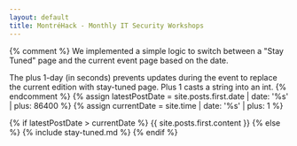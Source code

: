 ```yaml
---
layout: default
title: MontréHack - Monthly IT Security Workshops
---
```

{% comment %}
We implemented a simple logic to switch between a "Stay Tuned" page and the
current event page based on the date.

The plus 1-day (in seconds) prevents updates during the event to replace the
current edition with stay-tuned page. Plus 1 casts a string into an int.
{% endcomment %}
{% assign latestPostDate = site.posts.first.date | date: '%s' | plus: 86400 %}
{% assign currentDate = site.time | date: '%s' | plus: 1 %}

{% if latestPostDate > currentDate %}
  {{ site.posts.first.content }}
{% else %}
  {% include stay-tuned.md %}
{% endif %}
